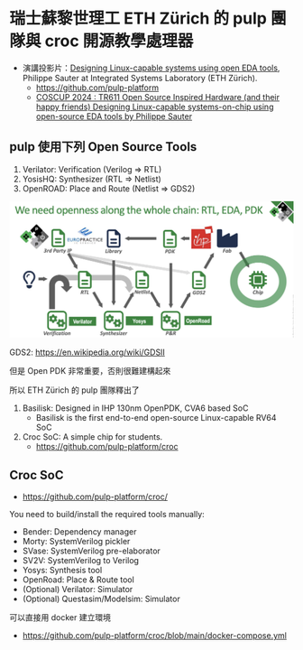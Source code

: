 # 瑞士蘇黎世理工 ETH Zürich 的 pulp 團隊與 croc 開源教學處理器

* 演講投影片：[Designing Linux-capable systems using open EDA tools](https://pulp-platform.org/docs/coscup2024/phsauter_coscup24.pdf), Philippe Sauter at Integrated Systems Laboratory (ETH Zürich).
    * https://github.com/pulp-platform
    * [COSCUP 2024 : TR611 Open Source Inspired Hardware (and their happy friends) Designing Linux-capable systems-on-chip using open-source EDA tools by Philippe Sauter](https://coscup.org/2024/zh-TW/session/XPMEGT)

## pulp 使用下列 Open Source Tools

1. Verilator: Verification (Verilog => RTL)
2. YosisHQ: Synthesizer (RTL => Netlist)
3. OpenROAD: Place and Route (Netlist => GDS2)

![](./img/pulpFlow.png)

GDS2: https://en.wikipedia.org/wiki/GDSII

但是 Open PDK 非常重要，否則很難建構起來

所以 ETH Zürich 的 pulp 團隊釋出了

1. Basilisk: Designed in IHP 130nm OpenPDK, CVA6 based SoC
    * Basilisk is the first end-to-end open-source Linux-capable RV64 SoC
2. Croc SoC: A simple chip for students.
    * https://github.com/pulp-platform/croc

## Croc SoC

* https://github.com/pulp-platform/croc/

You need to build/install the required tools manually:

* Bender: Dependency manager
* Morty: SystemVerilog pickler
* SVase: SystemVerilog pre-elaborator
* SV2V: SystemVerilog to Verilog
* Yosys: Synthesis tool
* OpenRoad: Place & Route tool
* (Optional) Verilator: Simulator
* (Optional) Questasim/Modelsim: Simulator

可以直接用 docker 建立環境

* https://github.com/pulp-platform/croc/blob/main/docker-compose.yml
